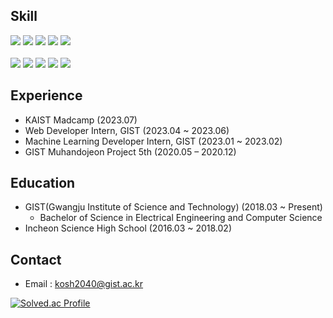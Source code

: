 <!-- ### Hi there 👋 -->

## Skill
<img src="https://img.shields.io/badge/node.js-339933?style=flat&logo=nodedotjs&logoColor=white"/>
<img src="https://img.shields.io/badge/mongoDB-47A248?style=flat&logo=mongodb&logoColor=white"/>
<img src="https://img.shields.io/badge/MySQL-4479A1?style=flat&logo=mysql&logoColor=white"/>
<img src="https://img.shields.io/badge/React-61DAFB?style=flat&logo=React&logoColor=white"/>
<img src="https://img.shields.io/badge/next.js-000000?style=flat&logo=nextdotjs&logoColor=white"/>
<br>
<br>
<img src="https://img.shields.io/badge/C-A8B9CC?style=flat&logo=c&logoColor=white"/>
<img src="https://img.shields.io/badge/C++-00599C?style=flat&logo=cplusplus&logoColor=white"/>
<img src="https://img.shields.io/badge/Python-3776AB?style=flat&logo=python&logoColor=white"/>
<img src="https://img.shields.io/badge/JavaScript-F7DF1E?style=flat&logo=javascript&logoColor=white"/>
<img src="https://img.shields.io/badge/TypeScript-3178C6?style=flat&logo=TypeScript&logoColor=white"/>




## Experience
- KAIST Madcamp (2023.07)
- Web Developer Intern, GIST (2023.04 ~ 2023.06)
- Machine Learning Developer Intern, GIST (2023.01 ~ 2023.02)
- GIST Muhandojeon Project 5th (2020.05 – 2020.12)

## Education
- GIST(Gwangju Institute of Science and Technology) (2018.03 ~ Present)
  - Bachelor of Science in Electrical Engineering and Computer Science
- Incheon Science High School (2016.03 ~ 2018.02)

## Contact
- Email : kosh2040@gist.ac.kr

[![Solved.ac Profile](http://mazassumnida.wtf/api/generate_badge?boj=fbre0717)](https://solved.ac/fbre0717)<br/>

<!--
**fbre0717/fbre0717** is a ✨ _special_ ✨ repository because its `README.md` (this file) appears on your GitHub profile.

Here are some ideas to get you started:

- 🔭 I’m currently working on ...
- 🌱 I’m currently learning ...
- 👯 I’m looking to collaborate on ...
- 🤔 I’m looking for help with ...
- 💬 Ask me about ...
- 📫 How to reach me: ...
- 😄 Pronouns: ...
- ⚡ Fun fact: ...
-->
